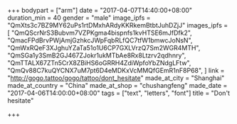 +++
bodypart = ["arm"]
date = "2017-04-07T14:40:00+08:00"
duration_min = 40
gender = "male"
image_ipfs = "QmXts3c7BZ9MY62uPs1rtDMxhARdyKKRkemBtbtJuhDZjJ"
images_ipfs = [  "QmQScrNrS3Bubvm7VZPKgma4bispnfs1kvHTSE6mJfDfk2",
  "QmacFPdBrvPWjAmjGzhkcJWpFqbRLfQC7tfW1bmwcJoNsN",
  "QmWxRQeF3XJghuYZaTa51o1U6CP7GXLVrzQ7Sm2WGR4MTH",
  "QmSGa1y3SmB2GJ467ZJokr1ukMTbAe8Rx8Ltzrv2qdhnry",
  "QmTTALX67ZTn5CrX8ZBiHS6oGRRH4ZdiWpfoYbZNdgLFtw",
  "QmQv88C7kuQYCNX7uM7pt6D4eMDKxVcMMQfGEmR1nF8P68",
]
link = "http://gogo.tattoo/gogo/tattoo/dont_hesitate"
made_at_city = "Shanghai"
made_at_country = "China"
made_at_shop = "chushangfeng"
made_date = "2017-04-06T14:00:00+08:00"
tags = ["text", "letters", "font"]
title = "Don't hesitate"

+++
